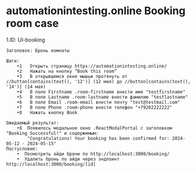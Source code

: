 # automationintesting.online Booking room case

1.ID: UI-booking

    Заголовок: Бронь комнаты

    Шаги:
        •1	 Открыть страницу https://automationintesting.online/
        •2	 Нажать на кнопку “Book this room”
        •3	 В открывшемся окне мышью протянуть от //button[contains(text(), '12')] (12 мая) до //button[contains(text(), '14')] (14 мая)
        •4   В поле Firstname .room-firstname внести имя "testfirstname"
        •5   В поле Lastname .room-lastname внести фамилию "testlastname"
        •6   В поле Email .room-email внести почту "test@testmail.com"
        •7   В поле Phone .room-phone внести телефон "+79282222222"
        •8   Нажать кнопку Book

    Ожидаемый результат:
        •8	Появилось модальное окно .ReactModalPortal с заголовком "Booking Successful!" и содержимым:
            "Congratulations! Your booking has been confirmed for: 2024-05-12 - 2024-05-15"
    Постусловие:
        •  Посмотреть айди брони по http://localhost:3000/booking/
        •  Удалить бронь по айди через эндпоинт http://localhost:3000/booking/[id]

        